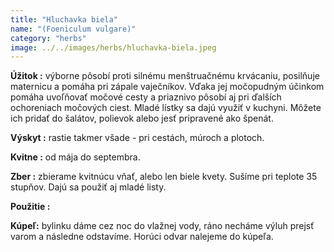 ```yaml
---
title: "Hluchavka biela"
name: "(Foeniculum vulgare)"
category: "herbs"
image: ../../images/herbs/hluchavka-biela.jpeg
---
```


<strong>Úžitok :</strong> výborne pôsobí proti silnému menštruačnému krvácaniu, posilňuje maternicu a pomáha pri zápale vaječníkov. Vďaka jej močopudným účinkom pomáha uvoľňovať močové cesty a priaznivo pôsobí aj pri ďalších ochoreniach močových ciest. Mladé lístky sa dajú využiť v kuchyni. Môžete ich pridať do šalátov, polievok alebo jesť pripravené ako špenát.

<strong>Výskyt :</strong> rastie takmer všade - pri cestách, múroch a plotoch.

<strong>Kvitne :</strong> od mája do septembra.

<strong>Zber :</strong> zbierame kvitnúcu vňať, alebo len biele kvety. Sušíme pri teplote 35 stupňov. Dajú sa použiť aj mladé listy.

<strong>Použitie :</strong>

<strong>Kúpeľ:</strong> bylinku dáme cez noc do vlažnej vody, ráno necháme výluh prejsť varom a následne odstavíme. Horúci odvar nalejeme do kúpeľa.
